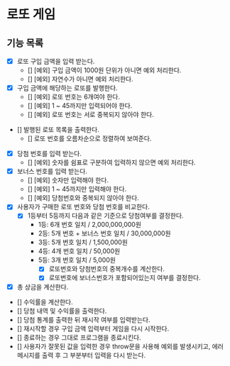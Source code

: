 # 로또 게임

## 기능 목록

- [x] 로또 구입 금액을 입력 받는다.
  - [] [예외] 구입 금액이 1000원 단위가 아니면 예외 처리한다.
  - [] [예외] 자연수가 아니면 예외 처리한다.
- [x] 구입 금액에 해당하는 로또를 발행한다.
  - [] [예외] 로또 번호는 6개여야 한다.
  - [] [예외] 1 ~ 45까지만 입력되어야 한다.
  - [] [예외] 로또 번호는 서로 중복되지 않아야 한다.
- [] 발행된 로또 목록을 출력한다.
  - [] 로또 번호를 오름차순으로 정렬하여 보여준다.
- [x] 당첨 번호를 입력 받는다.
  - [] [예외] 숫자를 쉼표로 구분하여 입력하지 않으면 예외 처리한다.
- [x] 보너스 번호를 입력 받는다.
  - [] [예외] 숫자만 입력해야 한다.
  - [] [예외] 1 ~ 45까지만 입력해야 한다.
  - [] [예외] 당첨번호와 중복되지 않아야 한다.
- [x] 사용자가 구매한 로또 번호와 당첨 번호를 비교한다.
  - [x] 1등부터 5등까지 다음과 같은 기준으로 당첨여부를 결정한다.
    - 1등: 6개 번호 일치 / 2,000,000,000원
    - 2등: 5개 번호 + 보너스 번호 일치 / 30,000,000원
    - 3등: 5개 번호 일치 / 1,500,000원
    - 4등: 4개 번호 일치 / 50,000원
    - 5등: 3개 번호 일치 / 5,000원
      - [x] 로또번호와 당첨번호의 중복개수를 계산한다.
      - [x] 로또번호에 보너스번호가 포함되어있는지 여부를 결정한다.
- [x] 총 상금을 계산한다.
- [] 수익률을 계산한다.
- [] 당첨 내역 및 수익률을 출력한다.
- [] 당첨 통계를 출력한 뒤 재시작 여부를 입력받는다.
- [] 재시작할 경우 구입 금액 입력부터 게임을 다시 시작한다.
- [] 종료하는 경우 그대로 프로그램을 종료시킨다.
- [] 사용자가 잘못된 값을 입력한 경우 throw문을 사용해 예외를 발생시키고, 에러 메시지를 출력 후 그 부분부터 입력을 다시 받는다.
